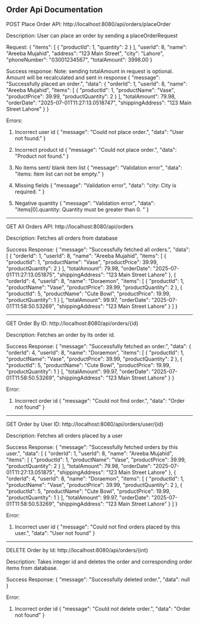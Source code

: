 Order Api Documentation
---

POST Place Order API:
http://localhost:8080/api/orders/placeOrder

Description: User can place an order by sending a placeOrderRequest

Request:
{
  "items": [
    {
      "productId": 1,
      "quantity": 2
    }
  ],
  "userId": 8,
  "name": "Areeba Mujahid",
  "address": "123 Main Street",
  "city": "Lahore",
  "phoneNumber": "03001234567",
  "totalAmount": 3998.00
}

Success response:
Note: sending totalAmount in request is optional. Amount will be recalculated and sent in response
{
    "message": "Successfully placed an order.",
    "data": {
        "orderId": 1,
        "userId": 8,
        "name": "Areeba Mujahid",
        "items": [
            {
                "productId": 1,
                "productName": "Vase",
                "productPrice": 39.99,
                "productQuantity": 2
            }
        ],
        "totalAmount": 79.98,
        "orderDate": "2025-07-01T11:27:13.0518747",
        "shippingAddress": "123 Main Street Lahore"
    }
}

Errors:
1. Incorrect user id
{
    "message": "Could not place order.",
    "data": "User not found."
}

2. Incorrect product id
{
    "message": "Could not place order.",
    "data": "Product not found."
}

3. No items sent/ blank item list
{
    "message": "Validation error",
    "data": "items: Item list can not be empty."
}

4. Missing fields
{
    "message": "Validation error",
    "data": "city: City is required. "
}

5. Negative quantity
{
    "message": "Validation error",
    "data": "items[0].quantity: Quantity must be greater than 0. "
}

---

GET All Orders API:
http://localhost:8080/api/orders

Description: Fetches all orders from database

Success Response:
{
    "message": "Successfully fetched all orders.",
    "data": [
        {
            "orderId": 1,
            "userId": 8,
            "name": "Areeba Mujahid",
            "items": [
                {
                    "productId": 1,
                    "productName": "Vase",
                    "productPrice": 39.99,
                    "productQuantity": 2
                }
            ],
            "totalAmount": 79.98,
            "orderDate": "2025-07-01T11:27:13.051875",
            "shippingAddress": "123 Main Street Lahore"
        },
        {
            "orderId": 4,
            "userId": 8,
            "name": "Doraemon",
            "items": [
                {
                    "productId": 1,
                    "productName": "Vase",
                    "productPrice": 39.99,
                    "productQuantity": 2
                },
                {
                    "productId": 5,
                    "productName": "Cute Bowl",
                    "productPrice": 19.99,
                    "productQuantity": 1
                }
            ],
            "totalAmount": 99.97,
            "orderDate": "2025-07-01T11:58:50.53269",
            "shippingAddress": "123 Main Street Lahore"
        }
    ]
}

---

GET Order By ID:
http://localhost:8080/api/orders/{id}

Description:  Fetches an order by its order id.

Success Response:
{
    "message": "Successfully fetched an order.",
    "data": {
        "orderId": 4,
        "userId": 8,
        "name": "Doraemon",
        "items": [
            {
                "productId": 1,
                "productName": "Vase",
                "productPrice": 39.99,
                "productQuantity": 2
            },
            {
                "productId": 5,
                "productName": "Cute Bowl",
                "productPrice": 19.99,
                "productQuantity": 1
            }
        ],
        "totalAmount": 99.97,
        "orderDate": "2025-07-01T11:58:50.53269",
        "shippingAddress": "123 Main Street Lahore"
    }
}

Error:
1. Incorrect order id
{
    "message": "Could not find order.",
    "data": "Order not found"
}

---

GET Order by User ID:
http://localhost:8080/api/orders/user/{id}

Description: Fetches all orders placed by a user

Success Response:
{
    "message": "Successfully fetched orders by this user.",
    "data": [
        {
            "orderId": 1,
            "userId": 8,
            "name": "Areeba Mujahid",
            "items": [
                {
                    "productId": 1,
                    "productName": "Vase",
                    "productPrice": 39.99,
                    "productQuantity": 2
                }
            ],
            "totalAmount": 79.98,
            "orderDate": "2025-07-01T11:27:13.051875",
            "shippingAddress": "123 Main Street Lahore"
        },
        {
            "orderId": 4,
            "userId": 8,
            "name": "Doraemon",
            "items": [
                {
                    "productId": 1,
                    "productName": "Vase",
                    "productPrice": 39.99,
                    "productQuantity": 2
                },
                {
                    "productId": 5,
                    "productName": "Cute Bowl",
                    "productPrice": 19.99,
                    "productQuantity": 1
                }
            ],
            "totalAmount": 99.97,
            "orderDate": "2025-07-01T11:58:50.53269",
            "shippingAddress": "123 Main Street Lahore"
        }
    ]
}

Error:
1. Incorrect user id
{
    "message": "Could not find orders placed by this user.",
    "data": "User not found"
}

---

DELETE Order by Id:
http://localhost:8080/api/orders/{int}

Description: Takes integer id and deletes the order and corresponding order items from database.

Success Response:
{
    "message": "Successfully deleted order.",
    "data": null
}

Error:
1. Incorrect order id
{
    "message": "Could not delete order.",
    "data": "Order not found"
}
